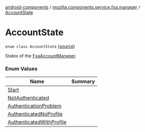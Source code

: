 [android-components](../../index.md) / [mozilla.components.service.fxa.manager](../index.md) / [AccountState](./index.md)

# AccountState

`enum class AccountState` [(source)](https://github.com/mozilla-mobile/android-components/blob/master/components/service/firefox-accounts/src/main/java/mozilla/components/service/fxa/manager/State.kt#L14)

States of the [FxaAccountManager](../-fxa-account-manager/index.md).

### Enum Values

| Name | Summary |
|---|---|
| [Start](-start.md) |  |
| [NotAuthenticated](-not-authenticated.md) |  |
| [AuthenticationProblem](-authentication-problem.md) |  |
| [AuthenticatedNoProfile](-authenticated-no-profile.md) |  |
| [AuthenticatedWithProfile](-authenticated-with-profile.md) |  |
